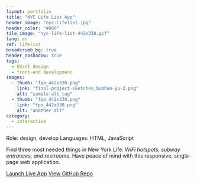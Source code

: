```yaml
---
layout: portfolio
title: "NYC Life List App"
header_image: "nyc-lifelist.jpg"
header_color: "#000"
tile_image: "nyc-life-list-442x330.gif"
lang: en
ref: lifelist
breadcrumb_bg: true
header_noshadow: true
tags:
  - UX/UI design
  - front-end development
images:
  - thumb: "fpo_442x330.png"
    link: "final-project-sketches_bumhan-yu-2.png"
    alt: "sample alt tag"
  - thumb: "fpo_442x330.png"
    link: "fpo_442x330.png"
    alt: "another alt"
category:
  - interactive
---
```

<div class="project-info">
  <span>Role:</span> design, develop
  <span>Languages:</span> HTML, JavaScript
</div>

  Find three most needed things in New York Life: *WiFi hotspots, subway entrances, and restrooms*. Have peace of mind with this responsive, single-page web application.

<div class="buttons">
  <span class="unselectable">
  <a href="https://baadaa.github.io/nyc-life-list/" title="Launch live app" target="_blank">Launch Live App</a></span>
  <span class="unselectable"><a href="https://github.com/baadaa/NYC-Life-List" title="GitHub repo" target="_blank">View GitHub Repo</a></span>
</div>
